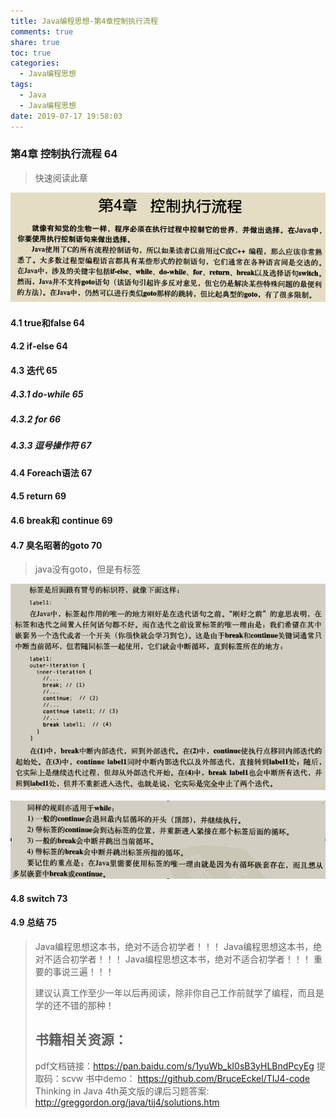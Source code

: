 ```yaml
---
title: Java编程思想-第4章控制执行流程
comments: true
share: true
toc: true
categories:
  - Java编程思想
tags:
  - Java
  - Java编程思想
date: 2019-07-17 19:58:03
---
```




### 第4章 控制执行流程 64

> 快速阅读此章

![](https://raw.githubusercontent.com/adolphmaster/hexo-next/master/blogPicture/20190717152841.png)

#### 4.1 true和false 64
#### 4.2 if-else 64
#### 4.3 迭代 65
##### 4.3.1 do-while 65
##### 4.3.2 for 66
##### 4.3.3 逗号操作符 67
#### 4.4 Foreach语法 67
#### 4.5 return 69
#### 4.6 break和 continue 69
#### 4.7 臭名昭著的goto 70

> java没有goto，但是有标签

![](https://raw.githubusercontent.com/adolphmaster/hexo-next/master/blogPicture/20190717153141.png)

![](https://raw.githubusercontent.com/adolphmaster/hexo-next/master/blogPicture/20190717153327.png)

#### 4.8 switch 73
#### 4.9 总结 75





> Java编程思想这本书，绝对不适合初学者！！！
> Java编程思想这本书，绝对不适合初学者！！！
> Java编程思想这本书，绝对不适合初学者！！！
> 重要的事说三遍！！！
>
> 建议认真工作至少一年以后再阅读，除非你自己工作前就学了编程，而且是学的还不错的那种！
>
> ## 书籍相关资源：
>
> pdf文档链接：https://pan.baidu.com/s/1yuWb_kI0sB3yHLBndPcyEg 提取码：scvw 
> 书中demo： https://github.com/BruceEckel/TIJ4-code
> Thinking in Java 4th英文版的课后习题答案: http://greggordon.org/java/tij4/solutions.htm 